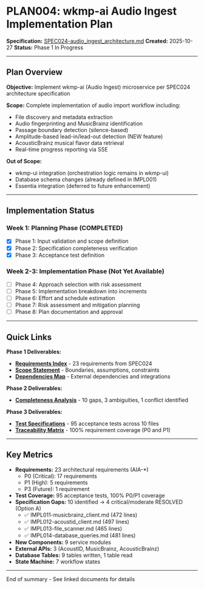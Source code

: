 # PLAN004: wkmp-ai Audio Ingest Implementation Plan

**Specification:** [SPEC024-audio_ingest_architecture.md](../../docs/SPEC024-audio_ingest_architecture.md)
**Created:** 2025-10-27
**Status:** Phase 1 In Progress

---

## Plan Overview

**Objective:** Implement wkmp-ai (Audio Ingest) microservice per SPEC024 architecture specification

**Scope:** Complete implementation of audio import workflow including:
- File discovery and metadata extraction
- Audio fingerprinting and MusicBrainz identification
- Passage boundary detection (silence-based)
- Amplitude-based lead-in/lead-out detection (NEW feature)
- AcousticBrainz musical flavor data retrieval
- Real-time progress reporting via SSE

**Out of Scope:**
- wkmp-ui integration (orchestration logic remains in wkmp-ui)
- Database schema changes (already defined in IMPL001)
- Essentia integration (deferred to future enhancement)

---

## Implementation Status

### Week 1: Planning Phase (COMPLETED)

- [x] Phase 1: Input validation and scope definition
- [x] Phase 2: Specification completeness verification
- [x] Phase 3: Acceptance test definition

### Week 2-3: Implementation Phase (Not Yet Available)

- [ ] Phase 4: Approach selection with risk assessment
- [ ] Phase 5: Implementation breakdown into increments
- [ ] Phase 6: Effort and schedule estimation
- [ ] Phase 7: Risk assessment and mitigation planning
- [ ] Phase 8: Plan documentation and approval

---

## Quick Links

**Phase 1 Deliverables:**
- **[Requirements Index](requirements_index.md)** - 23 requirements from SPEC024
- **[Scope Statement](scope_statement.md)** - Boundaries, assumptions, constraints
- **[Dependencies Map](dependencies_map.md)** - External dependencies and integrations

**Phase 2 Deliverables:**
- **[Completeness Analysis](completeness_analysis.md)** - 10 gaps, 3 ambiguities, 1 conflict identified

**Phase 3 Deliverables:**
- **[Test Specifications](test_specifications/)** - 95 acceptance tests across 10 files
- **[Traceability Matrix](traceability_matrix.md)** - 100% requirement coverage (P0 and P1)

---

## Key Metrics

- **Requirements:** 23 architectural requirements (AIA-*)
  - P0 (Critical): 17 requirements
  - P1 (High): 5 requirements
  - P3 (Future): 1 requirement
- **Test Coverage:** 95 acceptance tests, 100% P0/P1 coverage
- **Specification Gaps:** 10 identified → 4 critical/moderate RESOLVED (Option A)
  - ✅ IMPL011-musicbrainz_client.md (472 lines)
  - ✅ IMPL012-acoustid_client.md (497 lines)
  - ✅ IMPL013-file_scanner.md (465 lines)
  - ✅ IMPL014-database_queries.md (481 lines)
- **New Components:** 9 service modules
- **External APIs:** 3 (AcoustID, MusicBrainz, AcousticBrainz)
- **Database Tables:** 9 tables written, 1 table read
- **State Machine:** 7 workflow states

---

End of summary - See linked documents for details
